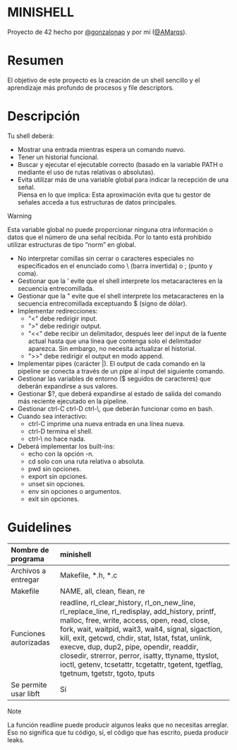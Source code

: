 # MINISHELL

Proyecto de 42 hecho por [@gonzalonao](https://github.com/gonzalonao) y por mí ([@AMarqs](https://github.com/AMarqs)).


# Resumen

El objetivo de este proyecto es la creación de un shell sencillo y el aprendizaje más profundo de procesos y file descriptors.


# Descripción

Tu shell deberá:
- Mostrar una entrada mientras espera un comando nuevo.
- Tener un historial funcional.
- Buscar y ejecutar el ejecutable correcto (basado en la variable PATH o mediante el uso de rutas relativas o absolutas).
- Evita utilizar más de una variable global para indicar la recepción de una señal. \
Piensa en lo que implica: Esta aproximación evita que tu gestor de señales acceda a tus estructuras de datos principales.

> [!WARNING]
> Esta variable global no puede proporcionar ninguna otra información o datos que el número de una señal recibida. Por lo tanto está prohibido utilizar estructuras de tipo “norm” en global.

- No interpretar comillas sin cerrar o caracteres especiales no especificados en el enunciado como \ (barra invertida) o ; (punto y coma).
- Gestionar que la ’ evite que el shell interprete los metacaracteres en la secuencia entrecomillada.
- Gestionar que la " evite que el shell interprete los metacaracteres en la secuencia entrecomillada exceptuando $ (signo de dólar).
- Implementar redirecciones:
  - "<" debe redirigir input.
  - ">" debe redirigir output.
  - "<<" debe recibir un delimitador, después leer del input de la fuente actual hasta que una línea que contenga solo el delimitador aparezca. Sin embargo, no necesita actualizar el historial.
  - ">>" debe redirigir el output en modo append.
- Implementar pipes (carácter |). El output de cada comando en la pipeline se conecta a través de un pipe al input del siguiente comando.
- Gestionar las variables de entorno ($ seguidos de caracteres) que deberán expandirse a sus valores.
- Gestionar $?, que deberá expandirse al estado de salida del comando más reciente ejecutado en la pipeline.
- Gestionar ctrl-C ctrl-D ctrl-\\, que deberán funcionar como en bash.
- Cuando sea interactivo:
  - ctrl-C imprime una nueva entrada en una línea nueva.
  - ctrl-D termina el shell.
  - ctrl-\ no hace nada.
- Deberá implementar los built-ins:
  - echo con la opción -n.
  - cd solo con una ruta relativa o absoluta.
  - pwd sin opciones.
  - export sin opciones.
  - unset sin opciones.
  - env sin opciones o argumentos.
  - exit sin opciones.


# Guidelines

|   Nombre de programa  |           minishell         |
|:----------------------|:----------------------------|
|  Archivos a entregar  |      Makefile, *.h, *.c     |
|        Makefile       | NAME, all, clean, flean, re |
| Funciones autorizadas | readline, rl_clear_history, rl_on_new_line, rl_replace_line, rl_redisplay, add_history, printf, malloc, free, write, access, open, read, close, fork, wait, waitpid, wait3, wait4, signal, sigaction, kill, exit, getcwd, chdir, stat, lstat, fstat, unlink, execve, dup, dup2, pipe, opendir, readdir, closedir, strerror, perror, isatty, ttyname, ttyslot, ioctl, getenv, tcsetattr, tcgetattr, tgetent, tgetflag, tgetnum, tgetstr, tgoto, tputs |
| Se permite usar libft |             Sí             |

> [!NOTE]
> La función readline puede producir algunos leaks que no necesitas arreglar. Eso no significa que tu código, sí, el código que has escrito, pueda producir leaks.
